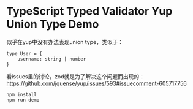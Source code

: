 TypeScript Typed Validator Yup Union Type Demo
===========================

似乎在yup中没有办法表现union type，类似于：

```
type User = {
    username: string | number
}
```

看issues里的讨论，zod就是为了解决这个问题而出现的：
https://github.com/jquense/yup/issues/593#issuecomment-605717756

```
npm install
npm run demo
```

